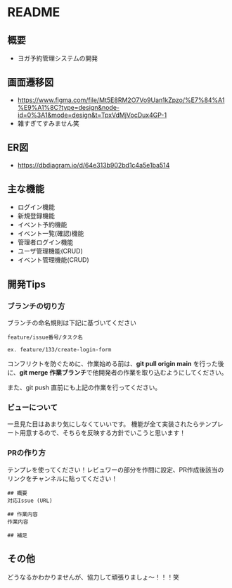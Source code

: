 # README

## 概要
- ヨガ予約管理システムの開発

## 画面遷移図
- https://www.figma.com/file/Mt5E8RM2O7Vo9Uan1kZpzo/%E7%84%A1%E9%A1%8C?type=design&node-id=0%3A1&mode=design&t=TpxVdMjVocDux4GP-1
- 雑すぎてすみません笑

## ER図
- https://dbdiagram.io/d/64e313b902bd1c4a5e1ba514

## 主な機能
- ログイン機能
- 新規登録機能
- イベント予約機能
- イベント一覧(確認)機能
- 管理者ログイン機能
- ユーザ管理機能(CRUD)
- イベント管理機能(CRUD)

## 開発Tips
### ブランチの切り方
ブランチの命名規則は下記に基づいてください
```
feature/issue番号/タスク名

ex. feature/133/create-login-form
```
コンフリクトを防ぐために、作業始める前は、**git pull origin main** を行った後に、**git merge 作業ブランチ**で他開発者の作業を取り込むようにしてください。

また、git push 直前にも上記の作業を行ってください。

### ビューについて
一旦見た目はあまり気にしなくていいです。
機能が全て実装されたらテンプレート用意するので、そちらを反映する方針でいこうと思います！

### PRの作り方
テンプレを使ってください！レビュワーの部分を作間に設定、PR作成後該当のリンクをチャンネルに貼ってください！
```
## 概要
対応Issue (URL)

## 作業内容
作業内容

## 補足
```

## その他
どうなるかわかりませんが、協力して頑張りましょ〜！！！笑
